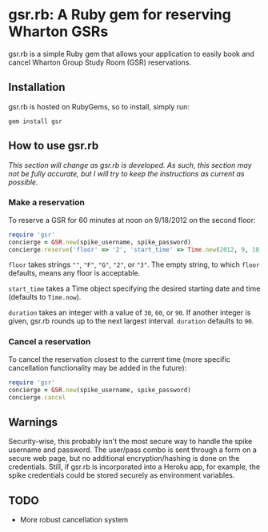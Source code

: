 # gsr.rb: A Ruby gem for reserving Wharton GSRs #

gsr.rb is a simple Ruby gem that allows your application to easily book and cancel Wharton Group Study Room (GSR) reservations.

## Installation ##

gsr.rb is hosted on RubyGems, so to install, simply run:

```gem install gsr```

## How to use gsr.rb ##

*This section will change as gsr.rb is developed.  As such, this section may not be fully accurate, but I will try to keep the instructions as current as possible.*

### Make a reservation ###

To reserve a GSR for 60 minutes at noon on 9/18/2012 on the second floor:

```ruby
require 'gsr'
concierge = GSR.new(spike_username, spike_password)
concierge.reserve('floor' => '2', 'start_time' => Time.new(2012, 9, 18, 12, 0, 0), 'duration' => 60)
```

```floor``` takes strings ```""```, ```"F"```, ```"G"```, ```"2"```, or ```"3"```.  The empty string, to which ```floor``` defaults, means any floor is acceptable.

```start_time``` takes a Time object specifying the desired starting date and time (defaults to ```Time.now```).

```duration``` takes an integer with a value of ```30```, ```60```, or ```90```.  If another integer is given, gsr.rb rounds up to the next largest interval.  ```duration``` defaults to ```90```.

### Cancel a reservation ###

To cancel the reservation closest to the current time (more specific cancellation functionality may be added in the future):

```ruby
require 'gsr'
concierge = GSR.new(spike_username, spike_password)
concierge.cancel
```

## Warnings ##

Security-wise, this probably isn't the most secure way to handle the spike username and password.  The user/pass combo is sent through a form on a secure web page, but no additional encryption/hashing is done on the credentials.  Still, if gsr.rb is incorporated into a Heroku app, for example, the spike credentials could be stored securely as environment variables.

## TODO ##
*	More robust cancellation system